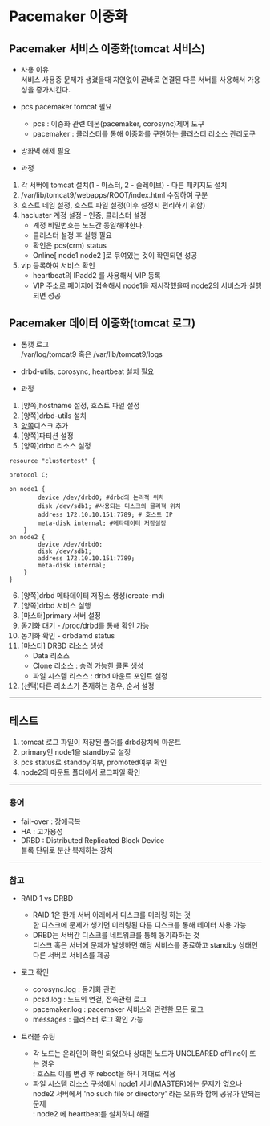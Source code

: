 # Pacemaker 이중화

## Pacemaker 서비스 이중화(tomcat 서비스)
- 사용 이유  
서비스 사용중 문제가 생겼을때 지연없이 곧바로 연결된 다른 서버를 사용해서 가용성을 증가시킨다.  

- pcs pacemaker tomcat 필요
    - pcs : 이중화 관련 데몬(pacemaker, corosync)제어 도구
    - pacemaker : 클러스터를 통해 이중화를 구현하는 클러스터 리소스 관리도구 

- 방화벽 해제 필요

- 과정
1. 각 서버에 tomcat 설치(1 - 마스터, 2 - 슬레이브) - 다른 패키지도 설치
2. /var/lib/tomcat9/webapps/ROOT/index.html 수정하여 구분
3. 호스트 네임 설정, 호스트 파일 설정(이후 설정시 편리하기 위함)
4. hacluster 계정 설정 - 인증, 클러스터 설정
    - 계정 비밀번호는 노드간 동일해야한다.
    - 클러스터 설정 후 실행 필요
    - 확인은 pcs(crm) status
    - Online[ node1 node2 ]로 묶여있는 것이 확인되면 성공
5. vip 등록하여 서비스 확인
    - heartbeat의 IPadd2 를 사용해서 VIP 등록
    - VIP 주소로 페이지에 접속해서 node1을 재시작했을때 node2의 서비스가 실행되면 성공


## Pacemaker 데이터 이중화(tomcat 로그)

- 톰캣 로그  
/var/log/tomcat9 혹은 /var/lib/tomcat9/logs  

- drbd-utils, corosync, heartbeat 설치 필요

- 과정
1. [양쪽]hostname 설정, 호스트 파일 설정
2. [양쪽]drbd-utils 설치
3. [양쪽](선택)디스크 추가
4. [양쪽]파티션 설정
5. [양쪽]drbd 리소스 설정
```res
resource "clustertest" {

protocol C;

on node1 {
        device /dev/drbd0; #drbd의 논리적 위치
        disk /dev/sdb1; #사용되는 디스크의 물리적 위치
        address 172.10.10.151:7789; # 호스트 IP
        meta-disk internal; #메타데이터 저장설정
    }
on node2 {
        device /dev/drbd0;
        disk /dev/sdb1;
        address 172.10.10.151:7789;
        meta-disk internal;
    }
}
```
6. [양쪽]drbd 메타데이터 저장소 생성(create-md)
7. [양쪽]drbd 서비스 실행
8. [마스터]primary 서버 설정
9. 동기화 대기 - /proc/drbd를 통해 확인 가능
10. 동기화 확인 - drbdamd status
11. [마스터] DRBD 리소스 생성
    - Data 리소스
    - Clone 리소스 : 승격 가능한 클론 생성
    - 파일 시스템 리소스 : drbd 마운트 포인트 설정
12. (선택)다른 리소스가 존재하는 경우, 순서 설정

---
## 테스트
1. tomcat 로그 파일이 저장된 폴더를 drbd장치에 마운트
2. primary인 node1을 standby로 설정
3. pcs status로 standby여부, promoted여부 확인
4. node2의 마운트 폴더에서 로그파일 확인

---
### 용어
- fail-over : 장애극복
- HA : 고가용성
- DRBD : Distributed Replicated Block Device  
블록 단위로 분산 복제하는 장치  

---

### 참고
- RAID 1 vs DRBD
    - RAID 1은 한개 서버 아래에서 디스크를 미러링 하는 것  
    한 디스크에 문제가 생기면 미러링된 다른 디스크를 통해 데이터 사용 가능
    - DRBD는 서버간 디스크를 네트워크를 통해 동기화하는 것  
    디스크 혹은 서버에 문제가 발생하면 해당 서비스를 종료하고 standby 상태인 다른 서버로 서비스를 제공
- 로그 확인
    - corosync.log : 동기화 관련 
    - pcsd.log : 노드의 연결, 접속관련 로그
    - pacemaker.log : pacemaker 서비스와 관련한 모든 로그
    - messages : 클러스터 로그 확인 가능

- 트러블 슈팅
    - 각 노드는 온라인이 확인 되었으나 상대편 노드가 UNCLEARED offline이 뜨는 경우  
    : 호스트 이름 변경 후 reboot을 하니 제대로 적용
    - 파일 시스템 리소스 구성에서 node1 서버(MASTER)에는 문제가 없으나 node2 서버에서 'no such file or directory' 라는 오류와 함께 공유가 안되는 문제  
    : node2 에 heartbeat를 설치하니 해결
